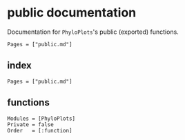 # public documentation

Documentation for `PhyloPlots`'s public (exported) functions.

```@contents
Pages = ["public.md"]
```

## index

```@index
Pages = ["public.md"]
```

<!-- ## Types -->

## functions

```@autodocs
Modules = [PhyloPlots]
Private = false
Order   = [:function]
```
